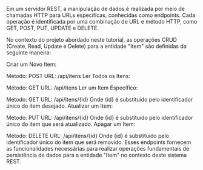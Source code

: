 Em um servidor REST, a manipulação de dados é realizada por meio de chamadas HTTP para URLs específicas, conhecidas como endpoints. Cada operação é identificada por uma combinação de URL e método HTTP, como GET, POST, PUT, UPDATE e DELETE.

No contexto do projeto abordado neste tutorial, as operações CRUD (Create, Read, Update e Delete) para a entidade "Item" são definidas da seguinte maneira:

Criar um Novo Item:

Método: POST
URL: /api/itens
Ler Todos os Itens:

Método: GET
URL: /api/itens
Ler um Item Específico:

Método: GET
URL: /api/itens/{id}
Onde {id} é substituído pelo identificador único do item desejado.
Atualizar um Item:

Método: PUT
URL: /api/itens/{id}
Onde {id} é substituído pelo identificador único do item que será atualizado.
Apagar um Item:

Método: DELETE
URL: /api/itens/{id}
Onde {id} é substituído pelo identificador único do item que será removido.
Esses endpoints fornecem as funcionalidades necessárias para realizar operações fundamentais de persistência de dados para a entidade "Item" no contexto deste sistema REST.
